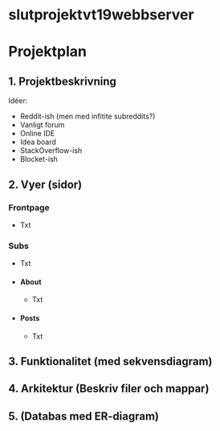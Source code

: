 # slutprojektvt19webbserver

# Projektplan

## 1. Projektbeskrivning
Idéer:
- Reddit-ish (men med infitite subreddits?)
- Vanligt forum
- Online IDE
- Idea board
- StackOverflow-ish
- Blocket-ish

## 2. Vyer (sidor)
### Frontpage
- Txt

### Subs
- Txt
- #### About
  - Txt
- #### Posts
  - Txt

## 3. Funktionalitet (med sekvensdiagram)
## 4. Arkitektur (Beskriv filer och mappar)
## 5. (Databas med ER-diagram)
